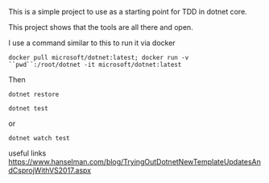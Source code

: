 This is a simple project to use as a starting point for TDD in dotnet core.

This project shows that the tools are all there and open.

I use a command similar to this to run it via docker

`docker pull microsoft/dotnet:latest; docker run -v ``pwd``:/root/dotnet -it microsoft/dotnet:latest`

Then

`dotnet restore`

`dotnet test`

or

`dotnet watch test`

useful links
https://www.hanselman.com/blog/TryingOutDotnetNewTemplateUpdatesAndCsprojWithVS2017.aspx
